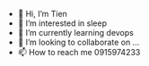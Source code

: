 - 👋 Hi, I’m Tien
- 👀 I’m interested in sleep
- 🌱 I’m currently learning devops
- 💞️ I’m looking to collaborate on ...
- 📫 How to reach me 0915974233

<!---
tienntse130095/tienntse130095 is a ✨ special ✨ repository because its `README.md` (this file) appears on your GitHub profile.
You can click the Preview link to take a look at your changes.
--->
